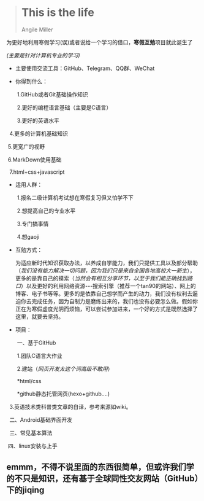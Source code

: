 > # This is the life  
>
> Angile Miller

为更好地利用寒假学习(误)或者说给一个学习的借口，**寒假互勉**项目就此诞生了

*(主要是针对计算机专业的学习)*

- 主要使用交流工具：GitHub、Telegram、QQ群、WeChat

- 你得到什么：

  ​	1.GitHub或者Git基础操作知识

  ​	2.更好的编程语言基础（主要是C语言）

  ​	3.更好的英语水平

  ​	4.更多的计算机基础知识

  ​	5.更宽广的视野

  ​	6.MarkDown使用基础

  ​	7.html+css+javascript

- 适用人群：

  ​	1.报名二级计算机考试想在寒假复习但又怕学不下

  ​	2.想提高自己的专业水平

  ​	3.专门搞事情

  ​	4.想gaoji

- 互勉方式：

  ​	为适应新时代知识获取办法，以养成自学能力，我们只提供工具以及部分帮助（*我们没有能力解决一切问题，因为我们只是来自全国各地高校大一新生*），更多的是靠自己的摸索（*当然会有相互分享环节，以至于我们能正确找到路口*）以及更好的利用网络资源---搜索引擎（推荐一个tan90的网站）、网上的博客、电子书等等。更多的是依靠自己想学而产生的动力，我们没有权利去逼迫你去完成任务，因为自制力是磨练出来的，我们也没有必要怎么做。假如你正在为寒假虚度光阴而烦恼，可以尝试参加进来，一个好的方式是既然选择了这里，就要去坚持。

- 项目：

  ​	一、基于GitHub

  ​		1.团队C语言大作业

  ​		2.建站（*网页开发太这个词高级不敢用*）

  ​			*html/css

  ​			*github静态托管网页(hexo+github....)

  ​		3.英语技术类科普类文章的自译，参考来源如wiki。

  ​	二、Android基础界面开发

  ​	三、常见基本算法

  ​	四、linux安装与上手

## emmm，不得不说里面的东西很简单，但或许我们学的不只是知识，还有基于全球同性交友网站（GitHub）下的jiqing



